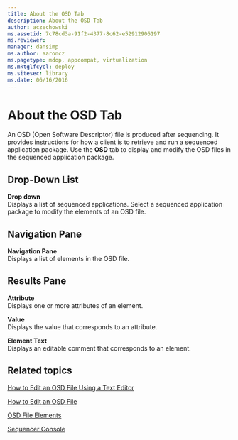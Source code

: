 ```yaml
---
title: About the OSD Tab
description: About the OSD Tab
author: aczechowski
ms.assetid: 7c78cd3a-91f2-4377-8c62-e52912906197
ms.reviewer: 
manager: dansimp
ms.author: aaroncz
ms.pagetype: mdop, appcompat, virtualization
ms.mktglfcycl: deploy
ms.sitesec: library
ms.date: 06/16/2016
---
```



# About the OSD Tab


An OSD (Open Software Descriptor) file is produced after sequencing. It provides instructions for how a client is to retrieve and run a sequenced application package. Use the **OSD** tab to display and modify the OSD files in the sequenced application package.

## Drop-Down List


<a href="" id="drop-down"></a>**Drop down**  
Displays a list of sequenced applications. Select a sequenced application package to modify the elements of an OSD file.

## Navigation Pane


<a href="" id="navigation-pane"></a>**Navigation Pane**  
Displays a list of elements in the OSD file.

## Results Pane


<a href="" id="attribute"></a>**Attribute**  
Displays one or more attributes of an element.

<a href="" id="value"></a>**Value**  
Displays the value that corresponds to an attribute.

<a href="" id="element-text"></a>**Element Text**  
Displays an editable comment that corresponds to an element.

## Related topics


[How to Edit an OSD File Using a Text Editor](how-to-edit-an-osd-file-using-a-text-editor.md)

[How to Edit an OSD File](how-to-edit-an-osd-file.md)

[OSD File Elements](osd-file-elements.md)

[Sequencer Console](sequencer-console.md)

 

 





